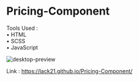 # Pricing-Component

Tools Used :  
• HTML  
• SCSS  
• JavaScript  

![desktop-preview](https://user-images.githubusercontent.com/100687592/235365706-f73d1457-e505-4442-afc8-e34e39163352.jpg)

Link : https://lack21.github.io/Pricing-Component/

